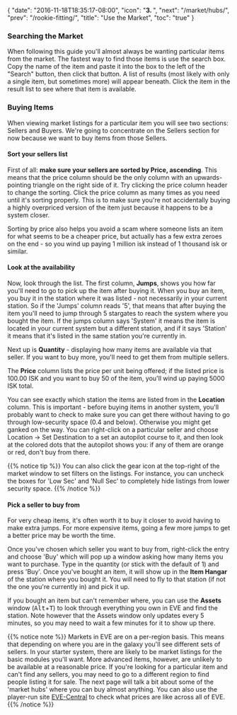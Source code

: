 {
  "date": "2016-11-18T18:35:17-08:00",
  "icon": "<b>3. </b>",
  "next": "/market/hubs/",
  "prev": "/rookie-fitting/",
  "title": "Use the Market",
  "toc": "true"
}

### Searching the Market

When following this guide you'll almost always be wanting particular items
from the market. The fastest way to find those items is use the search box.
Copy the name of the item and paste it into the box to the left of the
"Search" button, then click that button. A list of results (most likely
with only a single item, but sometimes more) will appear beneath.
Click the item in the result list to see where that item is available.

### Buying Items

When viewing market listings for a particular item you will see two sections:
Sellers and Buyers. We're going to concentrate on the Sellers section for now
because we want to buy items from those Sellers.

#### Sort your sellers list

First of all: **make sure your sellers are sorted by Price, ascending**.
This means that the price column should be the only column with an upwards-pointing
triangle on the right side of it. Try clicking the price column header to change the sorting.
Click the price column as many times as you need until it's sorting properly. This is
to make sure you're not accidentally buying a highly overpriced version of the item
just because it happens to be a system closer.

Sorting by price also helps you avoid a scam where someone lists an item for what seems to
be a cheaper price, but actually has a few extra zeroes on the end - so you wind up
paying 1 million isk instead of 1 thousand isk or similar.

#### Look at the availability

Now, look through the list. The first column, **Jumps**, shows you how far you'll need to go
to pick up the item after buying it. When you buy an item, you buy it in the station where
it was listed - not necessarily in your current station. So if the 'Jumps' column reads
'5', that means that after buying the item you'll need to jump through 5 stargates to reach
the system where you bought the item. If the jumps column says 'System' it means the item
is located in your current system but a different station, and if it says 'Station' it means
that it's listed in the same station you're currently in.

Next up is **Quantity** - displaying how many items are available via that seller. If you want
to buy more, you'll need to get them from multiple sellers.

The **Price** column lists the price per unit being offered; if the listed price is 100.00
ISK and you want to buy 50 of the item, you'll wind up paying 5000 ISK total.

You can see exactly which station the items are listed from in the **Location** column. This is
important - before buying items in another system, you'll probably want to check to make sure
you can get there without having to go through low-security space (0.4 and below). Otherwise
you might get ganked on the way. You can right-click on a particular seller and choose
Location -> Set Destination to a set an autopilot course to it, and then look at the colored
dots that the autopilot shows you: if any of them are orange or red, don't buy from there.

{{% notice tip %}}
You can also click the gear icon at the top-right of the market window to set filters on the
listings. For instance, you can uncheck the boxes for 'Low Sec' and 'Null Sec' to completely
hide listings from lower security space.
{{% /notice %}}

#### Pick a seller to buy from

For very cheap items, it's often worth it to buy it closer to avoid having to make extra jumps.
For more expensive items, going a few more jumps to get a better price may be worth the time.

Once you've chosen which seller you want to buy from, right-click the entry and choose 'Buy'
which will pop up a window asking how many items you want to purchase. Type in the quantity
(or stick with the default of 1) and press 'Buy'. Once you've bought an item, it will show
up in the **Item Hangar** of the station where you bought it. You will need to fly to that
station (if not the one you're currently in) and pick it up.

If you bought an item but can't remember where, you can use the **Assets** window
(<kbd>Alt</kbd>+<kbd>T</kbd>) to look through everything you own in EVE and find the station.
Note however that the Assets window only updates every 5 minutes, so you may need to wait a
few minutes for it to show up there.

{{% notice note %}}
Markets in EVE are on a per-region basis. This means that depending on where you are in the galaxy
you'll see different sets of sellers. In your starter system, there are likely to be market listings
for the basic modules you'll want. More advanced items, however, are unlikely to be available at a
reasonable price. If you're looking for a particular item and can't find any sellers, you may need
to go to a different region to find people listing it for sale. The next page will talk a bit about
some of the 'market hubs' where you can buy almost anything. You can also use the player-run site
[EVE-Central](https://eve-central.com/) to check what prices are like across all of EVE.
{{% /notice %}}
